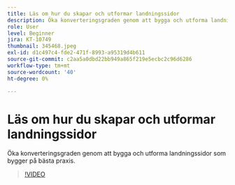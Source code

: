```yaml
---
title: Läs om hur du skapar och utformar landningssidor
description: Öka konverteringsgraden genom att bygga och utforma landningssidor som bygger på bästa praxis.
role: User
level: Beginner
jira: KT-10749
thumbnail: 345468.jpeg
exl-id: d1c497c4-fde2-471f-8993-a95319d4b611
source-git-commit: c2aa5a0dbd22bb949a865f219e5ecbc2c96d6286
workflow-type: tm+mt
source-wordcount: '40'
ht-degree: 0%

---
```


# Läs om hur du skapar och utformar landningssidor

Öka konverteringsgraden genom att bygga och utforma landningssidor som bygger på bästa praxis.

>[!VIDEO](https://video.tv.adobe.com/v/345468/?quality=12&learn=on)
